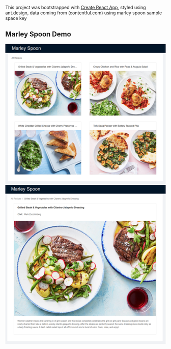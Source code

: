 This project was bootstrapped with [Create React App](https://github.com/facebook/create-react-app), styled using ant.design, data coming from (contentful.com) using marley spoon sample space key

## Marley Spoon Demo

![Main Page](/mainpage.png)
![Recipe Page](/detailspage.png)

